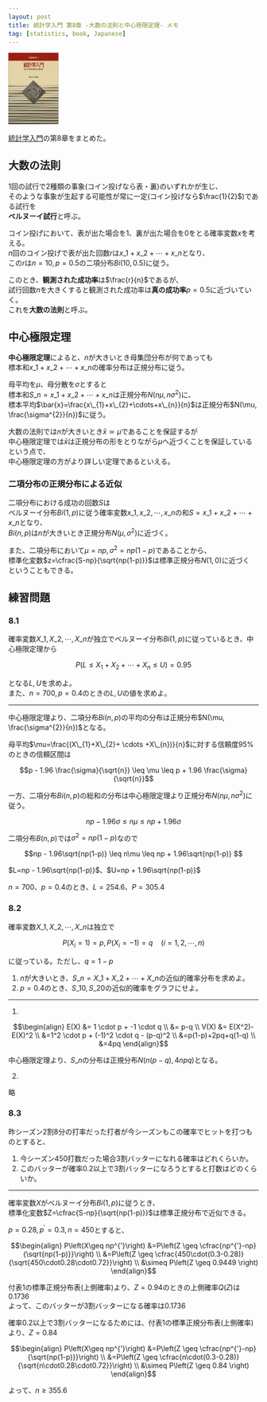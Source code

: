 ```yaml
---
layout: post
title: 統計学入門 第8章 -大数の法則と中心極限定理- メモ
tag: [statistics, book, Japanese]
---
```


<div class='post-img'>
  <img src="/assets/images/statistics_introduction/cover.jpg" width="20%">
</div>

[統計学入門](http://www.utp.or.jp/bd/978-4-13-042065-5.html)の第8章をまとめた。

<!-- more -->

## 大数の法則

1回の試行で2種類の事象(コイン投げなら表・裏)のいずれかが生じ、  
そのような事象が生起する可能性が常に一定(コイン投げなら$\frac{1}{2}$)である試行を  
**ベルヌーイ試行**と呼ぶ。

コイン投げにおいて、表が出た場合を$1$、裏が出た場合を$0$をとる確率変数$x$を考える。  
$n$回のコイン投げで表が出た回数$r$は$x\_{1}+x\_{2}+\cdots+x\_{n}$となり、  
この$r$は$n=10, p=0.5$の二項分布$Bi(10, 0.5)$に従う。

このとき、**観測された成功率**は$\frac{r}{n}$であるが、  
試行回数$n$を大きくすると観測された成功率は**真の成功率**$p=0.5$に近づいていく。  
これを**大数の法則**と呼ぶ。

<!-- TODO: 大数の弱法則・強法則とその証明 -->
<!-- http://mathtrain.jp/lawoflargenumbers -->

## 中心極限定理

**中心極限定理**によると、$n$が大きいとき母集団分布が何であっても  
標本和$x\_{1}+x\_{2}+\cdots+x\_{n}$の確率分布は正規分布に従う。

母平均を$\mu$、母分散を$\sigma$とすると  
標本和$S\_{n}=x\_{1}+x\_{2}+\cdots+x\_{n}$は正規分布$N(n\mu, n\sigma^{2})$に、  
標本平均$\bar{x}=\frac{x\_{1}+x\_{2}+\cdots+x\_{n}}{n}$は正規分布$N(\mu, \frac{\sigma^{2}}{n})$に従う。

大数の法則では$n$が大きいとき$\bar{x}\simeq\mu$であることを保証するが  
中心極限定理では$\bar{x}$は正規分布の形をとりながら$\mu$へ近づくことを保証しているという点で、  
中心極限定理の方がより詳しい定理であるといえる。

<!-- TODO: 逆変換法 -->
<!-- http://aidiary.hatenablog.com/entry/20140622/1403403301 -->


### 二項分布の正規分布による近似

二項分布における成功の回数$S$は  
ベルヌーイ分布$Bi(1,p)$に従う確率変数$x\_{1}, x\_{2},\cdots,x\_{n}$の和$S=x\_{1}+x\_{2}+\cdots+x\_{n}$となり、  
$Bi(n,p)$は$n$が大きいとき正規分布$N(\mu, \sigma^2)$に近づく。

また、二項分布において$\mu=np, \sigma^{2}=np(1-p)$であることから、  
標準化変数$z=\cfrac{S-np}{\sqrt{np(1-p)}}$は標準正規分布$N(1,0)$に近づく  
ということもできる。

<!-- 正規乱数の発生 -->


## 練習問題

### 8.1

確率変数$X\_{1},X\_{2},\cdots,X\_{n}$が独立でベルヌーイ分布$Bi(1,p)$に従っているとき、中心極限定理から

$$P(L \leq X_{1}+X_{2}+ \cdots +X_{n} \leq U)=0.95$$

となる$L, U$を求めよ。  
また、$n=700, p=0.4$のときの$L, U$の値を求めよ。

- - -

中心極限定理より、二項分布$Bi(n,p)$の平均の分布は正規分布$N(\mu, \frac{\sigma^{2}}{n})$となる。

母平均$\mu=\frac{(X\_{1}+X\_{2}+ \cdots +X\_{n})}{n}$に対する信頼度95%のときの信頼区間は

$$p - 1.96 \frac{\sigma}{\sqrt{n}} \leq \mu \leq p + 1.96 \frac{\sigma}{\sqrt{n}}$$

一方、二項分布$Bi(n,p)$の総和の分布は中心極限定理より正規分布$N(n\mu, n\sigma^{2})$に従う。

$$np - 1.96 \sigma \leq n\mu \leq np + 1.96 \sigma$$

二項分布$B(n,p)$では$\sigma^{2}=np(1-p)$なので

$$np - 1.96\sqrt{np(1-p)} \leq n\mu \leq np + 1.96\sqrt{np(1-p)} $$

$L=np - 1.96\sqrt{np(1-p)}$、$U=np + 1.96\sqrt{np(1-p)}$

$n=700$、$p=0.4$のとき、$L=254.6$、$P=305.4$



### 8.2

確率変数$X\_{1},X\_{2},\cdots,X\_{n}$は独立で  

$$P(X_{i}=1)=p, P(X_{i}=-1)=q \quad (i=1,2,\cdots,n)$$

に従っている。ただし、$q=1-p$  

1. $n$が大きいとき、$S\_n=X\_{1}+X\_{2}+ \cdots +X\_{n}$の近似的確率分布を求めよ。
2. $p=0.4$のとき、$S\_{10}, S\_{20}$の近似的確率をグラフにせよ。

- - -

1.

$$\begin{align}
E(X) &= 1 \cdot p + -1 \cdot q \\
     &= p-q \\
V(X) &= E(X^2)-E(X)^2 \\
     &=1^2 \cdot p + (-1)^2 \cdot q - (p-q)^2 \\
     &=p(1-p)+2pq+q(1-q) \\
     &=4pq
\end{align}$$

中心極限定理より、$S\_n$の分布は正規分布$N(n(p-q), 4npq)$となる。

2.

略


### 8.3

昨シーズン2割8分の打率だった打者が今シーズンもこの確率でヒットを打つものとすると、  

1. 今シーズン450打数だった場合3割バッターになれる確率はどれくらいか。  
2. このバッターが確率0.2以上で3割バッターになろうとすると打数はどのくらいか。

- - -

確率変数$X$がベルヌーイ分布$Bi(1,p)$に従うとき、  
標準化変数$Z=\cfrac{S-np}{\sqrt{np(1-p)}}$は標準正規分布で近似できる。

$p=0.28, p^{'}=0.3, n=450$とすると、

$$\begin{align}
P\left(X\geq np^{'}\right)
&=P\left(Z \geq \cfrac{np^{'}-np}{\sqrt{np(1-p)}}\right) \\
&=P\left(Z \geq \cfrac{450\cdot(0.3-0.28)}{\sqrt{450\cdot0.28\cdot0.72}}\right) \\
&\simeq P\left(Z \geq 0.9449 \right)
\end{align}$$

付表1の標準正規分布表(上側確率)より、$Z=0.94$のときの上側確率$Q(Z)$は0.1736  
よって、このバッターが3割バッターになる確率は0.1736

確率0.2以上で3割バッターになるためには、付表1の標準正規分布表(上側確率)より、$Z=0.84$

$$\begin{align}
P\left(X\geq np^{'}\right)
&=P\left(Z \geq \cfrac{np^{'}-np}{\sqrt{np(1-p)}}\right) \\
&=P\left(Z \geq \cfrac{n\cdot(0.3-0.28)}{\sqrt{n\cdot0.28\cdot0.72}}\right) \\
&\simeq P\left(Z \geq 0.84 \right)
\end{align}$$

よって、$n\geq355.6$
